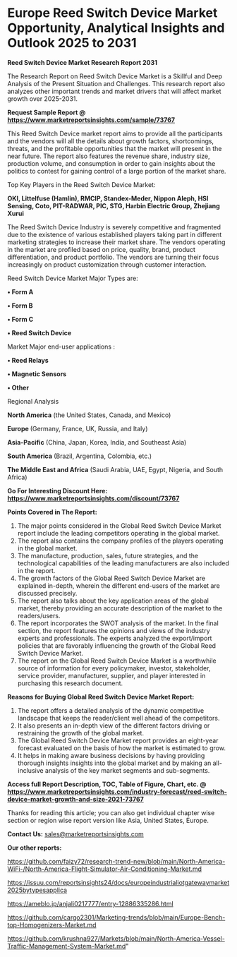  # Europe Reed Switch Device Market Opportunity, Analytical Insights and Outlook 2025 to 2031

<strong>Reed Switch Device Market Research Report 2031</strong>

The Research Report on Reed Switch Device Market is a Skillful and Deep Analysis of the Present Situation and Challenges. This research report also analyzes other important trends and market drivers that will affect market growth over 2025-2031.

<strong>Request Sample Report @ <a href=https://www.marketreportsinsights.com/sample/73767>https://www.marketreportsinsights.com/sample/73767</a></strong>

This Reed Switch Device market report aims to provide all the participants and the vendors will all the details about growth factors, shortcomings, threats, and the profitable opportunities that the market will present in the near future. The report also features the revenue share, industry size, production volume, and consumption in order to gain insights about the politics to contest for gaining control of a large portion of the market share.

Top Key Players in the Reed Switch Device Market:

<strong>OKI, Littelfuse (Hamlin), RMCIP, Standex-Meder, Nippon Aleph, HSI Sensing, Coto, PIT-RADWAR, PIC, STG, Harbin Electric Group, Zhejiang Xurui</strong>

The Reed Switch Device Industry is severely competitive and fragmented due to the existence of various established players taking part in different marketing strategies to increase their market share. The vendors operating in the market are profiled based on price, quality, brand, product differentiation, and product portfolio. The vendors are turning their focus increasingly on product customization through customer interaction.

Reed Switch Device Market Major Types are:

<strong>• Form A

• Form B

• Form C

• Reed Switch Device</strong>

Market Major end-user applications :

<strong>• Reed Relays

• Magnetic Sensors

• Other</strong>

Regional Analysis

</u><strong><b>North America</b></strong> (the United States, Canada, and Mexico)

<strong><b>Europe </b></strong>(Germany, France, UK, Russia, and Italy)

<strong><b>Asia-Pacific</b></strong> (China, Japan, Korea, India, and Southeast Asia)

<strong><b>South America</b></strong> (Brazil, Argentina, Colombia, etc.)

<strong><b>The Middle East and Africa</b></strong> (Saudi Arabia, UAE, Egypt, Nigeria, and South Africa)

<strong>Go For Interesting Discount Here: <a href=https://www.marketreportsinsights.com/discount/73767>https://www.marketreportsinsights.com/discount/73767</a></strong>

<strong>Points Covered in The Report:</strong>
<ol>
  <li>The major points considered in the Global Reed Switch Device Market report include the leading competitors operating in the global market.</li>
  <li>The report also contains the company profiles of the players operating in the global market.</li>
  <li>The manufacture, production, sales, future strategies, and the technological capabilities of the leading manufacturers are also included in the report.</li>
  <li>The growth factors of the Global Reed Switch Device Market are explained in-depth, wherein the different end-users of the market are discussed precisely.</li>
  <li>The report also talks about the key application areas of the global market, thereby providing an accurate description of the market to the readers/users.</li>
  <li>The report incorporates the SWOT analysis of the market. In the final section, the report features the opinions and views of the industry experts and professionals. The experts analyzed the export/import policies that are favorably influencing the growth of the Global Reed Switch Device Market.</li>
  <li>The report on the Global Reed Switch Device Market is a worthwhile source of information for every policymaker, investor, stakeholder, service provider, manufacturer, supplier, and player interested in purchasing this research document.</li>
</ol>
<strong>Reasons for Buying Global Reed Switch Device Market Report:</strong>

<ol>
  <li>The report offers a detailed analysis of the dynamic competitive landscape that keeps the reader/client well ahead of the competitors.</li>
  <li>It also presents an in-depth view of the different factors driving or restraining the growth of the global market.</li>
  <li>The Global Reed Switch Device Market report provides an eight-year forecast evaluated on the basis of how the market is estimated to grow.</li>
  <li>It helps in making aware business decisions by having providing thorough insights insights into the global market and by making an all-inclusive analysis of the key market segments and sub-segments.</li>
</ol>
<strong>Access full Report Description, TOC, Table of Figure, Chart, etc. @ <a href=https://www.marketreportsinsights.com/industry-forecast/reed-switch-device-market-growth-and-size-2021-73767>https://www.marketreportsinsights.com/industry-forecast/reed-switch-device-market-growth-and-size-2021-73767</a></strong>


Thanks for reading this article; you can also get individual chapter wise section or region wise report version like Asia, United States, Europe.

<strong>Contact Us:</strong>
sales@marketreportsinsights.com

<strong>Our other reports:</strong>

<a href=https://github.com/faizy72/research-trend-new/blob/main/North-America-WiFi-/North-America-Flight-Simulator-Air-Conditioning-Market.md>https://github.com/faizy72/research-trend-new/blob/main/North-America-WiFi-/North-America-Flight-Simulator-Air-Conditioning-Market.md</a>

<a href=https://issuu.com/reportsinsights24/docs/europeindustrialiotgatewaymarket2025bytypesapplica>https://issuu.com/reportsinsights24/docs/europeindustrialiotgatewaymarket2025bytypesapplica</a>

<a href=https://ameblo.jp/anjali0217777/entry-12886335286.html>https://ameblo.jp/anjali0217777/entry-12886335286.html</a>

<a href=https://github.com/cargo2301/Marketing-trends/blob/main/Europe-Bench-top-Homogenizers-Market.md>https://github.com/cargo2301/Marketing-trends/blob/main/Europe-Bench-top-Homogenizers-Market.md</a>

<a href=https://github.com/krushna927/Markets/blob/main/North-America-Vessel-Traffic-Management-System-Market.md>https://github.com/krushna927/Markets/blob/main/North-America-Vessel-Traffic-Management-System-Market.md</a>"
